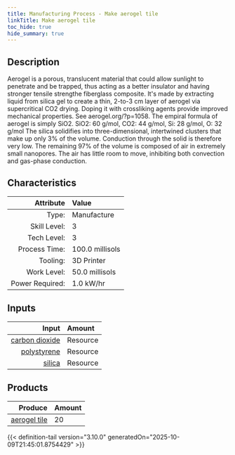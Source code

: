 ```yaml
---
title: Manufacturing Process - Make aerogel tile
linkTitle: Make aerogel tile
toc_hide: true
hide_summary: true
---
```

<!-- This is generated by the MarsSim HelpGenertor, do not edit. -->

## Description
Aerogel is a porous, translucent material that could allow sunlight &#10;&#9;&#9;&#9;to penetrate and be trapped, thus acting as a better insulator and having stronger &#10;&#9;&#9;&#9;tensile strengthe fiberglass composite. It&#39;s made by extracting liquid from silica gel to &#10;&#9;&#9;&#9;create a thin, 2-to-3 cm layer of aerogel via supercritical CO2 drying. Doping it &#10;&#9;&#9;&#9;with crossliking agents provide improved mechanical properties.  See aerogel.org/?p&#61;1058. &#10;&#9;&#9;&#9;&#10;&#9;&#9;&#9;The empiral formula of aerogel is simply SiO2. &#10;&#9;&#9;&#9;SiO2: 60 g/mol, CO2: 44 g/mol, Si: 28 g/mol, O: 32 g/mol&#10;&#9;&#9;&#9;&#10;&#9;&#9;&#9;The silica solidifies into three-dimensional, intertwined clusters that make up only &#10;&#9;&#9;&#9;3% of the volume. Conduction through the solid is therefore very low. The remaining &#10;&#9;&#9;&#9;97% of the volume is composed of air in extremely small nanopores. The air has little &#10;&#9;&#9;&#9;room to move, inhibiting both convection and gas-phase conduction.&#10;&#9;&#9;&#9; 

## Characteristics

| Attribute      | Value |
|--------:|:------|
|Type:|Manufacture|
|Skill Level:|3|
|Tech Level:|3|
|Process Time:|100.0 millisols|
|Tooling:|3D Printer|
|Work Level:|50.0 millisols|
|Power Required:|1.0 kW/hr|

## Inputs

| Input      | Amount |
|--------:|:------|
|[carbon dioxide](/docs/definitions/resource/carbon-dioxide)|Resource|4.4 kg|
|[polystyrene](/docs/definitions/resource/polystyrene)|Resource|0.5 kg|
|[silica](/docs/definitions/resource/silica)|Resource|6.0 kg|

## Products


| Produce      | Amount |
|--------:|:------|
|[aerogel tile](/docs/definitions/part/aerogel-tile)|20|



{{< definition-tail version="3.10.0" generatedOn="2025-10-09T21:45:01.8754429" >}}



